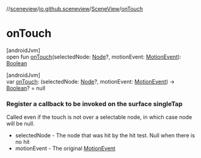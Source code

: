 //[sceneview](../../../index.md)/[io.github.sceneview](../index.md)/[SceneView](index.md)/[onTouch](on-touch.md)

# onTouch

[androidJvm]\
open fun [onTouch](on-touch.md)(selectedNode: [Node](../../io.github.sceneview.node/-node/index.md)?, motionEvent: [MotionEvent](https://developer.android.com/reference/kotlin/android/view/MotionEvent.html)): [Boolean](https://kotlinlang.org/api/latest/jvm/stdlib/kotlin/-boolean/index.html)

[androidJvm]\
var [onTouch](on-touch.md): (selectedNode: [Node](../../io.github.sceneview.node/-node/index.md)?, motionEvent: [MotionEvent](https://developer.android.com/reference/kotlin/android/view/MotionEvent.html)) -&gt; [Boolean](https://kotlinlang.org/api/latest/jvm/stdlib/kotlin/-boolean/index.html)? = null

###  Register a callback to be invoked on the surface singleTap

Called even if the touch is not over a selectable node, in which case node will be null.

- 
   selectedNode - The node that was hit by the hit test. Null when there is no hit
- 
   motionEvent - The original [MotionEvent](https://developer.android.com/reference/kotlin/android/view/MotionEvent.html)
